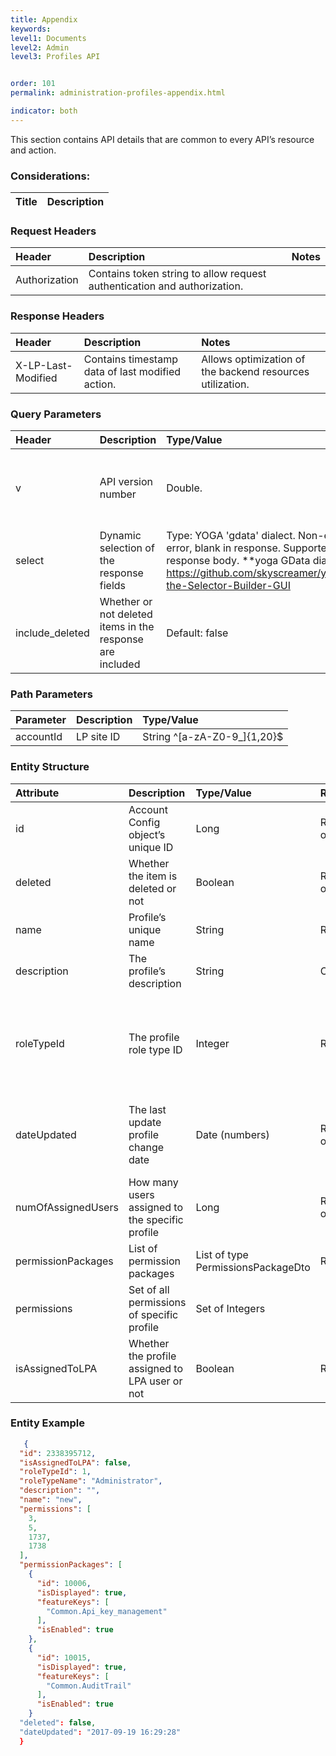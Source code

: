 ```yaml
---
title: Appendix
keywords:
level1: Documents
level2: Admin
level3: Profiles API


order: 101
permalink: administration-profiles-appendix.html

indicator: both
---
```


This section contains API details that are common to every API’s resource and action.

### Considerations:

| Title | Description |
| :--------   | :--- |


### Request Headers

| Header        | Description | Notes |
| :------       | :--------   | :--- |
| Authorization | Contains token string to allow request authentication and authorization. | |


### Response Headers

| Header        | Description | Notes |
| :------       | :--------   |  :--- |
| X-LP-Last-Modified | Contains timestamp data of last modified action. | Allows optimization of the backend resources utilization. | |


### Query Parameters

| Header   | Description         | Type/Value                       | Required       | Notes |
| :------  | :--------           | :----------                      | :---           | :--- |
| v        | API version number  | Double. |  Required      |  Default Value: 2.0 (Most updated: v=4.0) |
| select | Dynamic selection of the response fields | Type: YOGA 'gdata' dialect. Non-existing field: no error, blank in response. Supported fields: Any in response body. **yoga GData dialect builder url: https://github.com/skyscreamer/yoga/wiki/Using-the-Selector-Builder-GUI | Optional |
| include_deleted | Whether or not deleted items in the response are included | Default: false | Optional |


### Path Parameters

| Parameter | Description  | Type/Value |
| :------   | :--------    | :-------- |
| accountId | LP site ID | String ^[a-zA-Z0-9_]{1,20}$ |


### Entity Structure

| Attribute | Description  | Type/Value | Required | Notes |
| :------   | :--------    | :-------- | :--- | :--- |
| id | Account Config object’s unique ID | Long | Read only |  |
| deleted | Whether the item is deleted or not | Boolean | Read only | |
| name | Profile’s unique name | String | Required | |
| description | The profile’s description | String | Optional | |
| roleTypeId | The profile role type ID | Integer | Required | 1-Admin, 2-Agent, 3-Agent Manager, 4-Campaign Manager, 5-LPA |
| dateUpdated | The last update profile change date  | Date (numbers) | Read only | The format: year-month-date hrs:min:sec |
| numOfAssignedUsers | How many users assigned to the specific profile | Long | Read only | |
| permissionPackages | List of permission packages | List of type PermissionsPackageDto | Required | |
| permissions | Set of all permissions of specific profile | Set of Integers | | |
| isAssignedToLPA | Whether the profile assigned to LPA user or not | Boolean | Required | |


 

### Entity Example

```json
   {
  "id": 2338395712,
  "isAssignedToLPA": false,
  "roleTypeId": 1,
  "roleTypeName": "Administrator",
  "description": "",
  "name": "new",
  "permissions": [
    3,
    5,
    1737,
    1738
  ],
  "permissionPackages": [
    {
      "id": 10006,
      "isDisplayed": true,
      "featureKeys": [
        "Common.Api_key_management"
      ],
      "isEnabled": true
    },
    {
      "id": 10015,
      "isDisplayed": true,
      "featureKeys": [
        "Common.AuditTrail"
      ],
      "isEnabled": true
    }
  "deleted": false,
  "dateUpdated": "2017-09-19 16:29:28"
  }  
```
